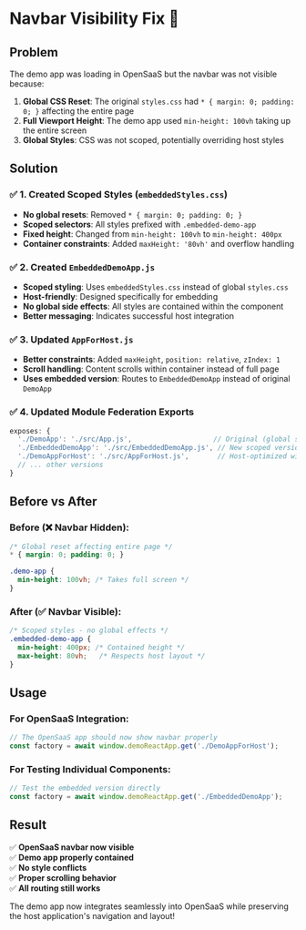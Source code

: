 # Navbar Visibility Fix 🎯

## Problem
The demo app was loading in OpenSaaS but the navbar was not visible because:

1. **Global CSS Reset**: The original `styles.css` had `* { margin: 0; padding: 0; }` affecting the entire page
2. **Full Viewport Height**: The demo app used `min-height: 100vh` taking up the entire screen
3. **Global Styles**: CSS was not scoped, potentially overriding host styles

## Solution

### ✅ 1. Created Scoped Styles (`embeddedStyles.css`)
- **No global resets**: Removed `* { margin: 0; padding: 0; }`
- **Scoped selectors**: All styles prefixed with `.embedded-demo-app`
- **Fixed height**: Changed from `min-height: 100vh` to `min-height: 400px`
- **Container constraints**: Added `maxHeight: '80vh'` and overflow handling

### ✅ 2. Created `EmbeddedDemoApp.js`
- **Scoped styling**: Uses `embeddedStyles.css` instead of global `styles.css`
- **Host-friendly**: Designed specifically for embedding
- **No global side effects**: All styles are contained within the component
- **Better messaging**: Indicates successful host integration

### ✅ 3. Updated `AppForHost.js`
- **Better constraints**: Added `maxHeight`, `position: relative`, `zIndex: 1`
- **Scroll handling**: Content scrolls within container instead of full page
- **Uses embedded version**: Routes to `EmbeddedDemoApp` instead of original `DemoApp`

### ✅ 4. Updated Module Federation Exports
```javascript
exposes: {
  './DemoApp': './src/App.js',                    // Original (global styles)
  './EmbeddedDemoApp': './src/EmbeddedDemoApp.js', // New scoped version ✨
  './DemoAppForHost': './src/AppForHost.js',       // Host-optimized with routing
  // ... other versions
}
```

## Before vs After

### Before (❌ Navbar Hidden):
```css
/* Global reset affecting entire page */
* { margin: 0; padding: 0; }

.demo-app {
  min-height: 100vh; /* Takes full screen */
}
```

### After (✅ Navbar Visible):
```css
/* Scoped styles - no global effects */
.embedded-demo-app {
  min-height: 400px; /* Contained height */
  max-height: 80vh;   /* Respects host layout */
}
```

## Usage

### For OpenSaaS Integration:
```typescript
// The OpenSaaS app should now show navbar properly
const factory = await window.demoReactApp.get('./DemoAppForHost');
```

### For Testing Individual Components:
```typescript
// Test the embedded version directly
const factory = await window.demoReactApp.get('./EmbeddedDemoApp');
```

## Result
✅ **OpenSaaS navbar now visible**  
✅ **Demo app properly contained**  
✅ **No style conflicts**  
✅ **Proper scrolling behavior**  
✅ **All routing still works**

The demo app now integrates seamlessly into OpenSaaS while preserving the host application's navigation and layout!
